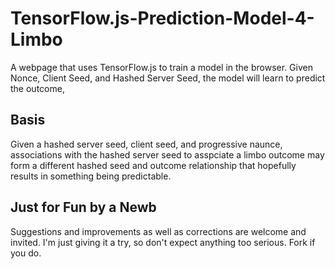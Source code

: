 # TensorFlow.js-Prediction-Model-4-Limbo
A webpage that uses TensorFlow.js to train a model in the browser. Given Nonce, Client Seed, and Hashed Server Seed, the model will learn to predict the outcome,

## Basis
Given a hashed server seed, client seed, and progressive naunce, associations with the hashed server seed to asspciate a limbo outcome may form a different hashed seed and outcome relationship that hopefully results in something being predictable.

## Just for Fun by a Newb
Suggestions and improvements as well as corrections are welcome and invited. I'm just giving it a try, so don't expect anything too serious. Fork if you do.
